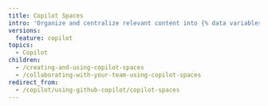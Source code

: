 ```yaml
---
title: Copilot Spaces
intro: 'Organize and centralize relevant content into {% data variables.copilot.copilot_spaces_short %} that ground {% data variables.product.prodname_copilot_short %}’s responses in the right context for a specific task.'
versions:
  feature: copilot
topics:
  - Copilot
children:
  - /creating-and-using-copilot-spaces
  - /collaborating-with-your-team-using-copilot-spaces
redirect_from:
  - /copilot/using-github-copilot/copilot-spaces
---
```


